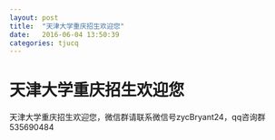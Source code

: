 ```yaml
---
layout: post
title:  "天津大学重庆招生欢迎您"
date:   2016-06-04 13:50:39
categories: tjucq
---
```

# 天津大学重庆招生欢迎您
天津大学重庆招生欢迎您，微信群请联系微信号zycBryant24，qq咨询群535690484
